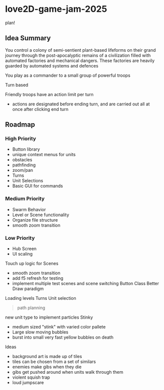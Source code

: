 # love2D-game-jam-2025
plan!

## Idea Summary
You control a colony of semi-sentient plant-based lifeforms on their grand journey through the post-apocalyptic remains of a civilization filled with automated factories and mechanical dangers.
These factories are heavily guarded by automated systems and defences

You play as a commander to a small group of powerful troops

Turn based

Friendly troops have an action limit per turn
 - actions are designated before ending turn, and are carried out all at once after clicking end turn

## Roadmap
### High Priority
- Button library
- unique context menus for units
- obstacles
- pathfinding
- zoom/pan
- Turns
- Unit Selections
- Basic GUI for commands

### Medium Priority
- Swarm Behavior
- Level or Scene functionality
- Organize file structure
- smooth zoom transition


### Low Priority
- Hub Screen
- UI scaling

Touch up logic for Scenes
 - smooth zoom transition
 - add f5 refresh for testing
 - implement multiple test scenes and scene switching
Button Class
Better Draw paradigm

Loading levels
Turns
Unit selection
 > path planning

new unit type to implement particles
Stinky
 - medium sized "stink" with varied color pallete
 - Large slow moving bubbles
  - burst into small very fast yellow bubbles on death


Ideas
 - background art is made up of tiles
 - tiles can be chosen from a set of similars
 - enemies make gibs when they die
 - gibs get pushed around when units walk through them
 - violent squish trap
  - loud jumpscare
